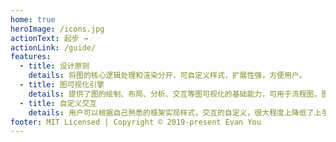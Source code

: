 ```yaml
---
home: true
heroImage: /icons.jpg
actionText: 起步 →
actionLink: /guide/
features:
  - title: 设计原则
    details: 将图的核心逻辑处理和渲染分开，可自定义样式，扩展性强，方便用户。
  - title: 图可视化引擎
    details: 提供了图的绘制、布局、分析、交互等图可视化的基础能力，可用于流程图，图分析，实验建模等常见的业务场景。
  - title: 自定义交互
    details: 用户可以根据自己熟悉的框架实现样式，交互的自定义，很大程度上降低了上手成本，提高了开发效率。
footer: MIT Licensed | Copyright © 2019-present Evan You
---
```

